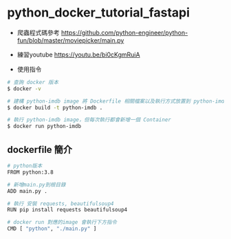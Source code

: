 # python_docker_tutorial_fastapi

- 爬蟲程式碼參考
<https://github.com/python-engineer/python-fun/blob/master/moviepicker/main.py>

- 練習youtube
<https://youtu.be/bi0cKgmRuiA>

- 使用指令

```bash
# 查詢 docker 版本
$ docker -v

# 建構 python-imdb image 將 Dockerfile 相關檔案以及執行方式放置到 python-imdb image
$ docker build -t python-imdb .

# 執行 python-imdb image，但每次執行都會新增一個 Container
$ docker run python-imdb
```

## dockerfile 簡介

```bash
# python版本
FROM python:3.8

# 新增main.py到根目錄
ADD main.py .

# 執行 安裝 requests, beautifulsoup4
RUN pip install requests beautifulsoup4

# docker run 對應的image 會執行下方指令
CMD [ "python", "./main.py" ]
```
